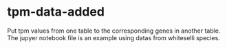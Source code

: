 # tpm-data-added
Put tpm values from one table to the corresponding genes in another table. The jupyer notebook file is an example using datas from whiteselli species.
